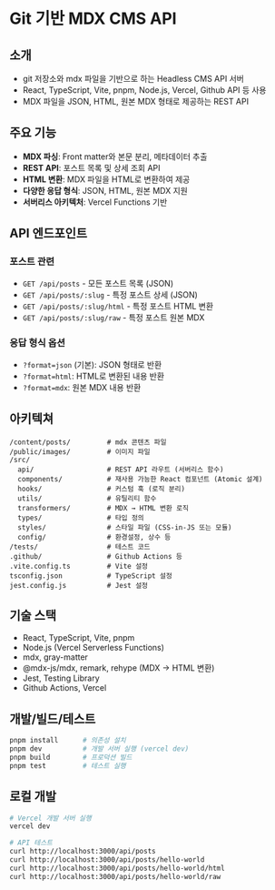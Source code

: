 # Git 기반 MDX CMS API

## 소개

- git 저장소와 mdx 파일을 기반으로 하는 Headless CMS API 서버
- React, TypeScript, Vite, pnpm, Node.js, Vercel, Github API 등 사용
- MDX 파일을 JSON, HTML, 원본 MDX 형태로 제공하는 REST API

## 주요 기능

- **MDX 파싱**: Front matter와 본문 분리, 메타데이터 추출
- **REST API**: 포스트 목록 및 상세 조회 API
- **HTML 변환**: MDX 파일을 HTML로 변환하여 제공
- **다양한 응답 형식**: JSON, HTML, 원본 MDX 지원
- **서버리스 아키텍처**: Vercel Functions 기반

## API 엔드포인트

### 포스트 관련

- `GET /api/posts` - 모든 포스트 목록 (JSON)
- `GET /api/posts/:slug` - 특정 포스트 상세 (JSON)
- `GET /api/posts/:slug/html` - 특정 포스트 HTML 변환
- `GET /api/posts/:slug/raw` - 특정 포스트 원본 MDX

### 응답 형식 옵션

- `?format=json` (기본): JSON 형태로 반환
- `?format=html`: HTML로 변환된 내용 반환
- `?format=mdx`: 원본 MDX 내용 반환

## 아키텍쳐

```
/content/posts/         # mdx 콘텐츠 파일
/public/images/         # 이미지 파일
/src/
  api/                  # REST API 라우트 (서버리스 함수)
  components/           # 재사용 가능한 React 컴포넌트 (Atomic 설계)
  hooks/                # 커스텀 훅 (로직 분리)
  utils/                # 유틸리티 함수
  transformers/         # MDX → HTML 변환 로직
  types/                # 타입 정의
  styles/               # 스타일 파일 (CSS-in-JS 또는 모듈)
  config/               # 환경설정, 상수 등
/tests/                 # 테스트 코드
.github/                # Github Actions 등
.vite.config.ts         # Vite 설정
tsconfig.json           # TypeScript 설정
jest.config.js          # Jest 설정
```

## 기술 스택

- React, TypeScript, Vite, pnpm
- Node.js (Vercel Serverless Functions)
- mdx, gray-matter
- @mdx-js/mdx, remark, rehype (MDX → HTML 변환)
- Jest, Testing Library
- Github Actions, Vercel

## 개발/빌드/테스트

```bash
pnpm install      # 의존성 설치
pnpm dev          # 개발 서버 실행 (vercel dev)
pnpm build        # 프로덕션 빌드
pnpm test         # 테스트 실행
```

## 로컬 개발

```bash
# Vercel 개발 서버 실행
vercel dev

# API 테스트
curl http://localhost:3000/api/posts
curl http://localhost:3000/api/posts/hello-world
curl http://localhost:3000/api/posts/hello-world/html
curl http://localhost:3000/api/posts/hello-world/raw
```
